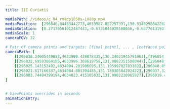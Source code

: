 ```yaml
---
title: III Curiatii

mediaPath: /videos/c_04_rmacp1850s-1080p.mp4
mediaPosition:  [296040.84433442773,4633987.852257391,130.53462988422825]
mediaRotation:  [0.27170561012487443,-0.6731846028580056,-0.6377613193782398,0.2574083359304938]
mediaScale: 1
cameraFOV: 32

# Pair of camera points and targets: [final point], ... , [entrance point]
cameraPath: [
    [[296038.34905449883,4633990.439878435,130.34021945791963],[296054.03725706966,4633974.171113304,131.56250723192224]],
    [[296032.69593864185,4633996.369619758,131.00823515080447],[296048.4047284712,4633980.079505497,130.61771543984256]],
    [[296025.143152492,4634004.201906695,131.19599702783182],[296040.85194232134,4633987.911792434,130.8054773168699]],
    [[296021.617166337,4634004.881394485,131.78830584202422],[296037.32265479164,4633988.594703769,131.3947249627685]],
    [[296003.74484399194,4634023.415105633,131.0982210965927],[296019.4503324466,4634007.128414918,131.704640217337]]
]


# ViewPoints overrides in seconds
animationEntry:
---
```

